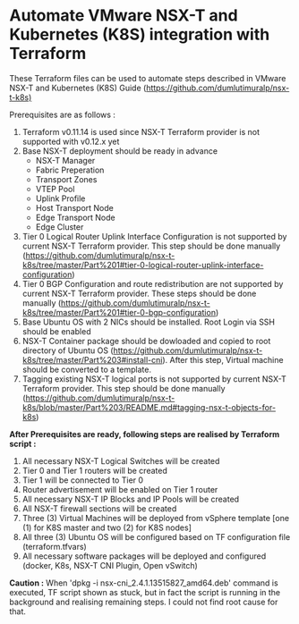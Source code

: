 # Automate VMware NSX-T and Kubernetes (K8S) integration with Terraform 

These Terraform files can be used to automate steps described in VMware NSX-T and Kubernetes (K8S) Guide (<https://github.com/dumlutimuralp/nsx-t-k8s)>

Prerequisites are as follows :

1. Terraform v0.11.14 is used since NSX-T Terraform provider is not supported with v0.12.x yet
2. Base NSX-T deployment should be ready in advance
   * NSX-T Manager
   * Fabric Preperation
   * Transport Zones
   * VTEP Pool
   * Uplink Profile
   * Host Transport Node
   * Edge Transport Node
   * Edge Cluster
2. Tier 0 Logical Router Uplink Interface Configuration is not supported by current NSX-T Terraform provider. This step should be done manually (https://github.com/dumlutimuralp/nsx-t-k8s/tree/master/Part%201#tier-0-logical-router-uplink-interface-configuration)
3. Tier 0 BGP Configuration and route redistribution are not supported by current NSX-T Terraform provider. These steps should be done manually (https://github.com/dumlutimuralp/nsx-t-k8s/tree/master/Part%201#tier-0-bgp-configuration)
4. Base Ubuntu OS with 2 NICs should be installed. Root Login via SSH should be enabled
5. NSX-T Container package should be dowloaded and copied to root directory of Ubuntu OS (https://github.com/dumlutimuralp/nsx-t-k8s/tree/master/Part%203#install-cni). After this step, Virtual machine should be converted to a template.
6. Tagging existing NSX-T logical ports is not supported by current NSX-T Terraform provider. This step should be done manually (https://github.com/dumlutimuralp/nsx-t-k8s/blob/master/Part%203/README.md#tagging-nsx-t-objects-for-k8s)

**After Prerequisites are ready, following steps are realised by Terraform script :**
1. All necessary NSX-T Logical Switches will be created
2. Tier 0 and Tier 1 routers will be created
3. Tier 1 will be connected to Tier 0
4. Router advertisement will be enabled on Tier 1 router
5. All necessary NSX-T IP Blocks and IP Pools will be created
6. All NSX-T firewall sections will be created
7. Three (3) Virtual Machines will be deployed from vSphere template [one (1) for K8S master and two (2) for K8S nodes]
8. All three (3) Ubuntu OS will be configured based on TF configuration file (terraform.tfvars)
9. All necessary software packages will be deployed and configured (docker, K8s, NSX-T CNI Plugin, Open vSwitch)

**Caution :**
When 'dpkg -i nsx-cni_2.4.1.13515827_amd64.deb' command is executed, TF script shown as stuck, but in fact the script is running in the background and realising remaining steps. I could not find root cause for that. 
